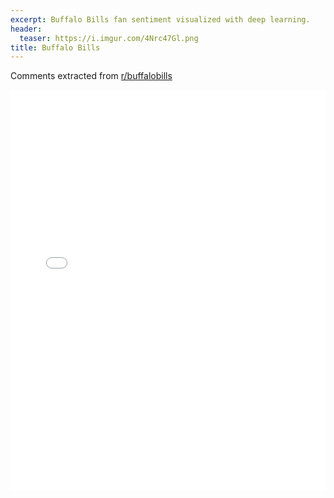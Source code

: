 ```yaml
---
excerpt: Buffalo Bills fan sentiment visualized with deep learning.
header:
  teaser: https://i.imgur.com/4Nrc47Gl.png
title: Buffalo Bills
---
```


Comments extracted from [r/buffalobills](https://reddit.com/r/buffalobills)
<iframe id="igraph" scrolling="no" style="border:none;" seamless="seamless" src="/plots/NFL/BUF.html" height="640" width="100%"></iframe>